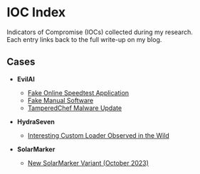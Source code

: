 # IOC Index

Indicators of Compromise (IOCs) collected during my research.  
Each entry links back to the full write-up on my blog.

## Cases

- **EvilAI**  
  - [Fake Online Speedtest Application](https://security5magics.blogspot.com/2025/09/fake-online-speedtest-application.html)  
  - [Fake Manual Software](https://security5magics.blogspot.com/2025/08/fake-manual-software.html)  
  - [TamperedChef Malware Update](https://security5magics.blogspot.com/2025/08/tamperedchef-malware-update.html)

- **HydraSeven**  
  - [Interesting Custom Loader Observed in the Wild](https://security5magics.blogspot.com/2023/10/interesting-customloader-observed-in.html)

- **SolarMarker**  
  - [New SolarMarker Variant (October 2023)](https://security5magics.blogspot.com/2023/10/new-solarmarker-variant-october-2023.html)
